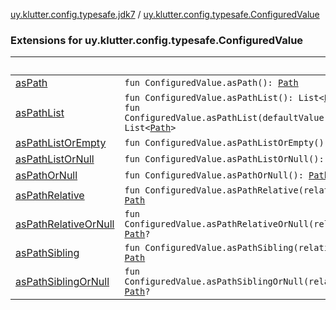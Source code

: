 [uy.klutter.config.typesafe.jdk7](../index.md) / [uy.klutter.config.typesafe.ConfiguredValue](.)


### Extensions for uy.klutter.config.typesafe.ConfiguredValue

|&nbsp;|&nbsp;|
|---|---|
| [asPath](as-path.md) | <code>fun ConfiguredValue.asPath(): [Path](http://docs.oracle.com/javase/6/docs/api/java/nio/file/Path.html)</code><br/> |
| [asPathList](as-path-list.md) | <code>fun ConfiguredValue.asPathList(): List<[Path](http://docs.oracle.com/javase/6/docs/api/java/nio/file/Path.html)></code><br/><code>fun ConfiguredValue.asPathList(defaultValue: List<[Path](http://docs.oracle.com/javase/6/docs/api/java/nio/file/Path.html)>): List<[Path](http://docs.oracle.com/javase/6/docs/api/java/nio/file/Path.html)></code><br/> |
| [asPathListOrEmpty](as-path-list-or-empty.md) | <code>fun ConfiguredValue.asPathListOrEmpty(): List<[Path](http://docs.oracle.com/javase/6/docs/api/java/nio/file/Path.html)></code><br/> |
| [asPathListOrNull](as-path-list-or-null.md) | <code>fun ConfiguredValue.asPathListOrNull(): List<[Path](http://docs.oracle.com/javase/6/docs/api/java/nio/file/Path.html)>?</code><br/> |
| [asPathOrNull](as-path-or-null.md) | <code>fun ConfiguredValue.asPathOrNull(): [Path](http://docs.oracle.com/javase/6/docs/api/java/nio/file/Path.html)?</code><br/> |
| [asPathRelative](as-path-relative.md) | <code>fun ConfiguredValue.asPathRelative(relativeTo: [Path](http://docs.oracle.com/javase/6/docs/api/java/nio/file/Path.html)): [Path](http://docs.oracle.com/javase/6/docs/api/java/nio/file/Path.html)</code><br/> |
| [asPathRelativeOrNull](as-path-relative-or-null.md) | <code>fun ConfiguredValue.asPathRelativeOrNull(relativeTo: [Path](http://docs.oracle.com/javase/6/docs/api/java/nio/file/Path.html)): [Path](http://docs.oracle.com/javase/6/docs/api/java/nio/file/Path.html)?</code><br/> |
| [asPathSibling](as-path-sibling.md) | <code>fun ConfiguredValue.asPathSibling(relativeTo: [Path](http://docs.oracle.com/javase/6/docs/api/java/nio/file/Path.html)): [Path](http://docs.oracle.com/javase/6/docs/api/java/nio/file/Path.html)</code><br/> |
| [asPathSiblingOrNull](as-path-sibling-or-null.md) | <code>fun ConfiguredValue.asPathSiblingOrNull(relativeTo: [Path](http://docs.oracle.com/javase/6/docs/api/java/nio/file/Path.html)): [Path](http://docs.oracle.com/javase/6/docs/api/java/nio/file/Path.html)?</code><br/> |
